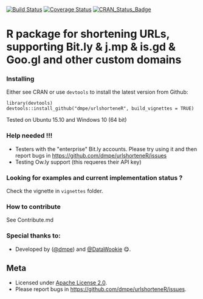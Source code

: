 [![Build Status](https://travis-ci.org/dmpe/urlshorteneR.svg?branch=master)](https://travis-ci.org/dmpe/urlshorteneR)
[![Coverage Status](https://coveralls.io/repos/dmpe/urlshorteneR/badge.svg?branch=master&service=github)](https://coveralls.io/github/dmpe/urlshorteneR?branch=master)
[![CRAN_Status_Badge](http://www.r-pkg.org/badges/version/urlshorteneR)](http://cran.r-project.org/package=urlshorteneR)

R package for shortening URLs, supporting Bit.ly & j.mp & is.gd & Goo.gl and other custom domains
=======

### Installing

Either see CRAN or use `devtools` to install the latest version from Github:

```
library(devtools)
devtools::install_github("dmpe/urlshorteneR", build_vignettes = TRUE)
```
Tested on Ubuntu 15.10 and Windows 10 (64 bit)

### Help needed !!!

- Testers with the "enterprise" Bit.ly accounts. Please try using it and then report bugs in <https://github.com/dmpe/urlshorteneR/issues>
- Testing Ow.ly support (this requeres their API key)

### Looking for examples and current implementation status ?

Check the vignette in `vignettes` folder.

### How to contribute 

See Contribute.md

### Special thanks to:

- Developed by ([@dmpe](https://www.github.com/dmpe)) and [@DataWookie](https://github.com/DataWookie) :yum:.

## Meta
- Licensed under [Apache License 2.0](https://tldrlegal.com/license/apache-license-2.0-%28apache-2.0%29).
- Please report bugs in <https://github.com/dmpe/urlshorteneR/issues>.


